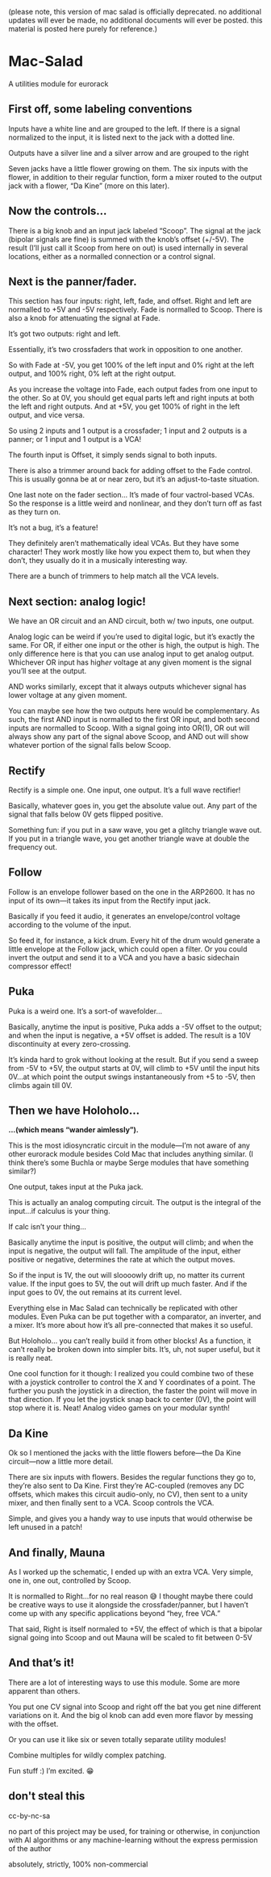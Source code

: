(please note, this version of mac salad is officially deprecated. no additional
updates will ever be made, no additional documents will ever be posted. this
material is posted here purely for reference.)

# Mac-Salad
A utilities module for eurorack

## First off, some labeling conventions

Inputs have a white line and are grouped to the left. If there is a
signal normalized to the input, it is listed next to the jack with a dotted
line.

Outputs have a silver line and a silver arrow and are grouped to the right

Seven jacks have a little flower growing on them. The six inputs with
the flower, in addition to their regular function, form a mixer routed
to the output jack with a flower, “Da Kine” (more on this later).

## Now the controls…

There is a big knob and an input jack labeled “Scoop”. The signal at the
jack (bipolar signals are fine) is summed with the knob’s offset (+/-5V).
The result (I’ll just call it Scoop from here on out) is used internally
in several locations, either as a normalled connection or a control signal.

## Next is the panner/fader.

This section has four inputs: right, left, fade, and offset. Right and left
are normalled to +5V and -5V respectively. Fade is normalled to
Scoop. There is also a knob for attenuating the signal at Fade.

It’s got two outputs: right and left.

Essentially, it’s two crossfaders that work in opposition to one another.

So with Fade at -5V, you get 100% of the left input and 0% right at the left output, and 100% right, 0% left at the right output.

As you increase the voltage into Fade, each output fades from one input to
the other. So at 0V, you should get equal parts left and right inputs at
both the left and right outputs. And at +5V, you get 100% of right in the
left output, and vice versa.

So using 2 inputs and 1 output is a crossfader; 1 input and 2 outputs is a
panner; or 1 input and 1 output is a VCA!

The fourth input is Offset, it simply sends signal to both inputs.

There is also a trimmer around back for adding offset to the Fade control.
This is usually gonna be at or near zero, but it’s an adjust-to-taste situation.

One last note on the fader section… It’s made of four vactrol-based VCAs.
So the response is a little weird and nonlinear, and they don’t turn off as
fast as they turn on.

It’s not a bug, it’s a feature!

They definitely aren’t mathematically ideal VCAs. But they have some
character! They work mostly like how you expect them to, but when they
don’t, they usually do it in a musically interesting way.

There are a bunch of trimmers to help match all the VCA levels.

## Next section: analog logic!

We have an OR circuit and an AND circuit, both w/ two inputs, one output.

Analog logic can be weird if you’re used to digital logic, but it’s
exactly the same. For OR, if either one input or the other is high, the
output is high. The only difference here is that you can use analog input
to get analog output. Whichever OR input has high*er* voltage at any
given moment is the signal you’ll see at the output.

AND works similarly, except that it always outputs whichever signal has
lower voltage at any given moment.

You can maybe see how the two outputs here would be complementary. As such,
the first AND input is normalled to the first OR input, and both second
inputs are normalled to Scoop. With a signal going into OR(1), OR out will
always show any part of the signal above Scoop, and AND out will show
whatever portion of the signal falls below Scoop.

## Rectify

Rectify is a simple one. One input, one output. It’s a full wave rectifier!

Basically, whatever goes in, you get the absolute value out. Any part of
the signal that falls below 0V gets flipped positive.

Something fun: if you put in a saw wave, you get a glitchy triangle wave
out. If you put in a triangle wave, you get another triangle wave at
double the frequency out.

## Follow

Follow is an envelope follower based on the one in the ARP2600. It has no
input of its own—it takes its input from the Rectify input jack.

Basically if you feed it audio, it generates an envelope/control voltage
according to the volume of the input.

So feed it, for instance, a kick drum. Every hit of the drum would generate a
little envelope at the Follow jack, which could open a filter. Or you
could invert the output and send it to a VCA and you have a basic
sidechain compressor effect!

## Puka

Puka is a weird one. It’s a sort-of wavefolder…

Basically, anytime the input is positive, Puka adds a -5V offset to
the output; and when the input is negative, a +5V offset is added. The
result is a 10V discontinuity at every zero-crossing.

It’s kinda hard to grok without looking at the result. But if you
send a sweep from -5V to +5V, the output starts at 0V, will climb to
+5V until the input hits 0V…at which point the output swings
instantaneously from +5 to -5V, then climbs again till 0V.

## Then we have Holoholo...
**...(which means “wander aimlessly”).**

This is the most idiosyncratic circuit in the module—I’m not aware
of any other eurorack module besides Cold Mac that includes anything
similar. (I think there’s some Buchla or maybe Serge modules that have
something similar?)

One output, takes input at the Puka jack.

This is actually an analog computing circuit. The output is the integral
of the input…if calculus is your thing.

If calc isn’t your thing…

Basically anytime the input is positive, the output will climb; and
when the input is negative, the output will fall. The amplitude of
the input, either positive or negative, determines the rate at
which the output moves.

So if the input is 1V, the out will sloooowly drift up, no matter its
current value. If the input goes to 5V, the out will drift up much
faster. And if the input goes to 0V, the out remains at its current level.

Everything else in Mac Salad can technically be replicated with other
modules. Even Puka can be put together with a comparator, an
inverter, and a mixer. It’s more about how it’s all pre-connected that
makes it so useful.

But Holoholo… you can’t really build it from other blocks! As a function,
it can’t really be broken down into simpler bits. It’s, uh, not super
useful, but it is really neat.

One cool function for it though: I realized you could combine two of
these with a joystick controller to control the X and Y coordinates of a
point. The further you push the joystick in a direction, the faster
the point will move in that direction. If you let the joystick
snap back to center (0V), the point will stop where it is. Neat! Analog
video games on your modular synth!

## Da Kine

Ok so I mentioned the jacks with the little flowers before—the Da Kine
circuit—now a little more detail.

There are six inputs with flowers. Besides the regular functions they go
to, they’re also sent to Da Kine. First they’re AC-coupled (removes any
DC offsets, which makes this circuit audio-only, no CV), then sent to a
unity mixer, and then finally sent to a VCA. Scoop controls the VCA.

Simple, and gives you a handy way to use inputs that would otherwise be
left unused in a patch!

## And finally, Mauna

As I worked up the schematic, I ended up with an extra VCA. Very simple,
one in, one out, controlled by Scoop.

It is normalled to Right…for no real reason 😅 I thought maybe there could
be creative ways to use it alongside the crossfader/panner, but I haven’t
come up with any specific applications beyond “hey, free VCA.”

That said, Right is itself normaled to +5V, the effect of which is that a
bipolar signal going into Scoop and out Mauna will be scaled to fit between 0-5V

## And that’s it!

There are a lot of interesting ways to use this module. Some are more
apparent than others. 

You put one CV signal into Scoop and right off the bat you get nine
different variations on it. And the big ol knob can add even more flavor
by messing with the offset.

Or you can use it like six or seven totally separate utility modules!


Combine multiples for wildly complex patching.

Fun stuff :) I’m excited. 😁

## don't steal this

cc-by-nc-sa

no part of this project may be used, for training or otherwise, in conjunction with
AI algorithms or any machine-learning without the express permission of the author

absolutely, strictly, 100% non-commercial
